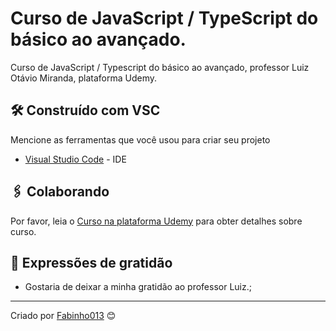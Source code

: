# Curso de JavaScript / TypeScript do básico ao avançado.

Curso de JavaScript / Typescript do básico ao avançado, professor Luiz Otávio Miranda, plataforma Udemy.

## 🛠️ Construído com VSC

Mencione as ferramentas que você usou para criar seu projeto

* [Visual Studio Code](https://code.visualstudio.com) - IDE

## 🖇️ Colaborando

Por favor, leia o [Curso na plataforma Udemy](https://www.udemy.com/course/curso-de-javascript-moderno-do-basico-ao-avancado/?couponCode=ST2MT43024) para obter detalhes sobre curso.


## 🎁 Expressões de gratidão

* Gostaria de deixar a minha gratidão ao professor Luiz.;



---
Criado por [Fabinho013](https://gist.github.com/Fabinho013) 😊
